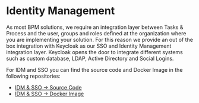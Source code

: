 # Identity Management

As most BPM solutions, we require an integration layer between Tasks & Process and the user, groups and roles defined at the organization where you are implementing your solution. For this reason we provide an out of the box integration with Keycloak as our SSO and Identity Management integration layer. Keycloak opens the door to integrate different systems such as custom database, LDAP, Active Directory and Social Logins.

For IDM and SSO you can find the source code and Docker Image in the following repositories:

* [IDM & SSO -&gt; Source Code](http://)
* [IDM & SSO -&gt; Docker Image](http://)

